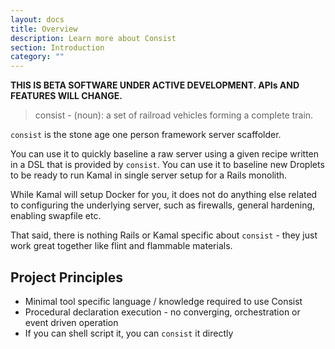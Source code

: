 ```yaml
---
layout: docs
title: Overview
description: Learn more about Consist
section: Introduction
category: ""
---
```


**THIS IS BETA SOFTWARE UNDER ACTIVE DEVELOPMENT. APIs AND FEATURES WILL CHANGE.**

> consist - (noun): a set of railroad vehicles forming a complete train.

`consist` is the stone age one person framework server scaffolder.

You can use it to quickly baseline a raw server using a given recipe written in
a DSL that is provided by `consist`. You can use it to baseline new Droplets
to be ready to run Kamal in single server setup for a Rails monolith.

While Kamal will setup Docker for you, it does not do anything else related
to configuring the underlying server, such as firewalls, general hardening,
enabling swapfile etc.

That said, there is nothing Rails or Kamal specific about `consist` - they just
work great together like flint and flammable materials.

## Project Principles

- Minimal tool specific language / knowledge required to use Consist
- Procedural declaration execution - no converging, orchestration or
  event driven operation
- If you can shell script it, you can `consist` it directly
